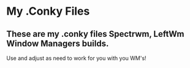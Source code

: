 # My .Conky Files
These are my .conky files
Spectrwm, LeftWm Window Managers builds.
---
Use and adjust as need to work for you with you WM's!
